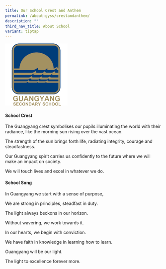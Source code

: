 ```yaml
---
title: Our School Crest and Anthem
permalink: /about-gyss/crestandanthem/
description: ""
third_nav_title: About School
variant: tiptap
---
```

<div class="isomer-image-wrapper">
<img style="width:200px;" height="auto" width="100%" src="/images/GYSSNEWLOGO.png">
</div>
<h4>School Crest</h4>
<p>The Guangyang crest symbolises our pupils illuminating the world with
their radiance, like the morning sun rising over the vast ocean.</p>
<p>The strength of the sun brings forth life, radiating integrity, courage
and steadfastness.</p>
<p>Our Guangyang spirit carries us confidently to the future where we will
make an impact on society.</p>
<p>We will touch lives and excel in whatever we do.</p>
<h4>School Song</h4>
<p>In Guangyang we start with a sense of purpose,</p>
<p>We are strong in principles, steadfast in duty.</p>
<p>The light always beckons in our horizon.</p>
<p>Without wavering, we work towards it.</p>
<p>In our hearts, we begin with conviction.</p>
<p>We have faith in knowledge in learning how to learn.</p>
<p>Guangyang will be our light.</p>
<p>The light to excellence forever more.</p>